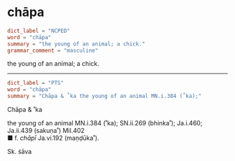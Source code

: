 # chāpa

``` toml
dict_label = "NCPED"
word = "chāpa"
summary = "the young of an animal; a chick."
grammar_comment = "masculine"
```

the young of an animal; a chick.

--------------------

``` toml
dict_label = "PTS"
word = "chāpa"
summary = "Chāpa & ˚ka the young of an animal MN.i.384 (˚ka);"
```

Chāpa & ˚ka

the young of an animal MN.i.384 (˚ka); SN.ii.269 (bhinka˚); Ja.i.460; Ja.ii.439 (sakuṇa˚) Mil.402  
■ f. *chāpī* Ja.vi.192 (maṇḍūka˚).

Sk. śāva

